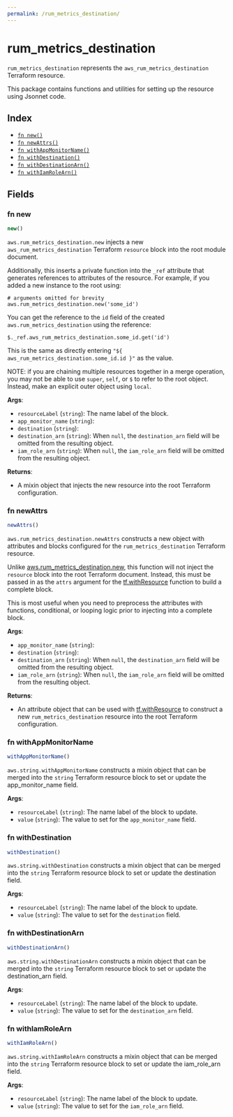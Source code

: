 ```yaml
---
permalink: /rum_metrics_destination/
---
```


# rum_metrics_destination

`rum_metrics_destination` represents the `aws_rum_metrics_destination` Terraform resource.



This package contains functions and utilities for setting up the resource using Jsonnet code.


## Index

* [`fn new()`](#fn-new)
* [`fn newAttrs()`](#fn-newattrs)
* [`fn withAppMonitorName()`](#fn-withappmonitorname)
* [`fn withDestination()`](#fn-withdestination)
* [`fn withDestinationArn()`](#fn-withdestinationarn)
* [`fn withIamRoleArn()`](#fn-withiamrolearn)

## Fields

### fn new

```ts
new()
```


`aws.rum_metrics_destination.new` injects a new `aws_rum_metrics_destination` Terraform `resource`
block into the root module document.

Additionally, this inserts a private function into the `_ref` attribute that generates references to attributes of the
resource. For example, if you added a new instance to the root using:

    # arguments omitted for brevity
    aws.rum_metrics_destination.new('some_id')

You can get the reference to the `id` field of the created `aws.rum_metrics_destination` using the reference:

    $._ref.aws_rum_metrics_destination.some_id.get('id')

This is the same as directly entering `"${ aws_rum_metrics_destination.some_id.id }"` as the value.

NOTE: if you are chaining multiple resources together in a merge operation, you may not be able to use `super`, `self`,
or `$` to refer to the root object. Instead, make an explicit outer object using `local`.

**Args**:
  - `resourceLabel` (`string`): The name label of the block.
  - `app_monitor_name` (`string`): 
  - `destination` (`string`): 
  - `destination_arn` (`string`):  When `null`, the `destination_arn` field will be omitted from the resulting object.
  - `iam_role_arn` (`string`):  When `null`, the `iam_role_arn` field will be omitted from the resulting object.

**Returns**:
- A mixin object that injects the new resource into the root Terraform configuration.


### fn newAttrs

```ts
newAttrs()
```


`aws.rum_metrics_destination.newAttrs` constructs a new object with attributes and blocks configured for the `rum_metrics_destination`
Terraform resource.

Unlike [aws.rum_metrics_destination.new](#fn-rum_metrics_destinationnew), this function will not inject the `resource`
block into the root Terraform document. Instead, this must be passed in as the `attrs` argument for the
[tf.withResource](https://github.com/tf-libsonnet/core/tree/main/docs#fn-withresource) function to build a complete block.

This is most useful when you need to preprocess the attributes with functions, conditional, or looping logic prior to
injecting into a complete block.

**Args**:
  - `app_monitor_name` (`string`): 
  - `destination` (`string`): 
  - `destination_arn` (`string`):  When `null`, the `destination_arn` field will be omitted from the resulting object.
  - `iam_role_arn` (`string`):  When `null`, the `iam_role_arn` field will be omitted from the resulting object.

**Returns**:
  - An attribute object that can be used with [tf.withResource](https://github.com/tf-libsonnet/core/tree/main/docs#fn-withresource) to construct a new `rum_metrics_destination` resource into the root Terraform configuration.


### fn withAppMonitorName

```ts
withAppMonitorName()
```

`aws.string.withAppMonitorName` constructs a mixin object that can be merged into the `string`
Terraform resource block to set or update the app_monitor_name field.



**Args**:
  - `resourceLabel` (`string`): The name label of the block to update.
  - `value` (`string`): The value to set for the `app_monitor_name` field.


### fn withDestination

```ts
withDestination()
```

`aws.string.withDestination` constructs a mixin object that can be merged into the `string`
Terraform resource block to set or update the destination field.



**Args**:
  - `resourceLabel` (`string`): The name label of the block to update.
  - `value` (`string`): The value to set for the `destination` field.


### fn withDestinationArn

```ts
withDestinationArn()
```

`aws.string.withDestinationArn` constructs a mixin object that can be merged into the `string`
Terraform resource block to set or update the destination_arn field.



**Args**:
  - `resourceLabel` (`string`): The name label of the block to update.
  - `value` (`string`): The value to set for the `destination_arn` field.


### fn withIamRoleArn

```ts
withIamRoleArn()
```

`aws.string.withIamRoleArn` constructs a mixin object that can be merged into the `string`
Terraform resource block to set or update the iam_role_arn field.



**Args**:
  - `resourceLabel` (`string`): The name label of the block to update.
  - `value` (`string`): The value to set for the `iam_role_arn` field.

